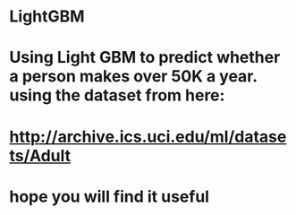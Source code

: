 # LightGBM
# Using Light GBM to predict whether a person makes over 50K a year. using the dataset from here:
# http://archive.ics.uci.edu/ml/datasets/Adult

# hope you will find it useful

